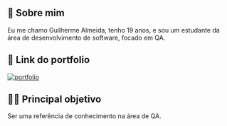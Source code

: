 
## 🚀 Sobre mim
Eu me chamo Guilherme Almeida, tenho 19 anos, e sou um estudante da área de desenvolvimento de software, focado em QA.

## 🔗 Link do portfolio
[![portfolio](https://img.shields.io/badge/my_portfolio-000?style=for-the-badge&logo=ko-fi&logoColor=white)](https://ghialmeida.com/)

## 👩‍💻 Principal objetivo
Ser uma referência de conhecimento na área de QA.
